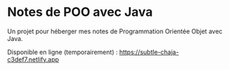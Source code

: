 # Notes de POO avec Java

Un projet pour héberger mes notes de Programmation Orientée Objet avec Java.

Disponible en ligne (temporairement) : https://subtle-chaja-c3def7.netlify.app
